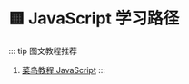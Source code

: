 # 🟨 JavaScript 学习路径

::: tip 图文教程推荐
1. [菜鸟教程 JavaScript](https://www.runoob.com/js/js-tutorial.html)
:::
